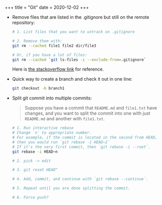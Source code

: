 +++
title = "Git"
date = 2020-12-02
+++

- Remove files that are listed in the .gitignore but still on the remote repository:

  ```bash
  # 1. List files that you want to untrack on .gitignore

  # 2. Remove them with:
  git rm --cached file1 file2 dir/file3

  # Or, if you have a lot of files:
  git rm --cached `git ls-files -i --exclude-from=.gitignore`
  ```

  Here is [the stackoverflow link](https://stackoverflow.com/questions/13541615/how-to-remove-files-that-are-listed-in-the-gitignore-but-still-on-the-repositor) for reference.

- Quick way to create a branch and check it out in one line:

  ```bash
  git checkout -b branch1
  ```

- Split git commit into multiple commits:

  > Suppose you have a commit that `README.md` and `file1.txt` have changes,
  > and you want to split the commit into one with just `README.md` and another with `file1.txt`.

  ```bash
  # 1. Run interactive rebase
  # Change `n` to appropriate number.
  # For example, if the commit is located in the second from HEAD,
  # then you would run `git rebase -i HEAD~2`
  # If it's the very first commit, then `git rebase -i --root`.
  git rebase -i HEAD~n

  # 2. pick -> edit

  # 3. git reset HEAD^

  # 4. Add, commit, and continue with `git rebase --continue`.

  # 5. Repeat until you are done splitting the commit.

  # 6. Force push?
  ```

